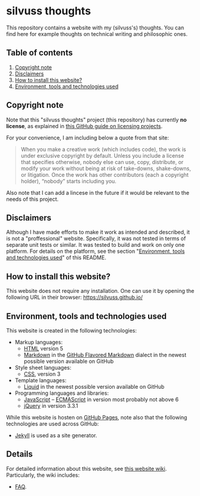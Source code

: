 # silvuss thoughts

This repository contains a website with my (silvuss's) thoughts. You can find here for example thoughts on technical writing and philosophic ones.

## Table of contents

1. [Copyright note](#copyright-note)
2. [Disclaimers](#disclaimers)
3. [How to install this website?](#how-to-install-this-website)
4. [Environment, tools and technologies used](#environment-tools-and-technologies-used)

## Copyright note

Note that this "silvuss thoughts" project (this repository) has currently **no license**, as explained in [this GitHub guide on licensing projects](https://choosealicense.com/no-permission/).

For your convenience, I am including below a quote from that site:

> When you make a creative work (which includes code), the work is under exclusive copyright by default. Unless you include a license that specifies otherwise, nobody else can use, copy, distribute, or modify your work without being at risk of take-downs, shake-downs, or litigation. Once the work has other contributors (each a copyright holder), “nobody” starts including you.

Also note that I can add a lincese in the future if it would be relevant to the needs of this project.

## Disclaimers

Although I have made efforts to make it work as intended and described, it is not a "proffessional" website. Specifically, it was not tested in terms of separate unit tests or similar. It was tested to build and work on only one platform. For details on the platform, see the section "[Environment, tools and technologies used](#environment-tools-and-technologies-used)" of this README.

## How to install this website?

This website does not require any installation. One can use it by opening the following URL in their browser: https://silvuss.github.io/

## Environment, tools and technologies used

This website is created in the following technologies:
- Markup languages:
    - [HTML](https://en.wikipedia.org/wiki/HTML) version 5
    - [Markdown](https://en.wikipedia.org/wiki/Markdown) in the [GitHub Flavored Markdown](https://github.github.com/gfm/) dialect in the newest possible version available on GitHub
- Style sheet languages:
    - [CSS](https://en.wikipedia.org/wiki/Cascading_Style_Sheets), version 3
- Template languages:
    - [Liquid](https://shopify.github.io/liquid/) in the newest possible version available on GitHub
- Programming languages and libraries:
    - [JavaScript](https://en.wikipedia.org/wiki/JavaScript) – [ECMAScript](https://en.wikipedia.org/wiki/ECMAScript) in version most probably not above 6
    - [jQuery](https://en.wikipedia.org/wiki/JQuery) in version 3.3.1

While this website is hosten on [GitHub Pages](https://pages.github.com/), note also that the following technologies are used across GitHub:
- [Jekyll](https://en.wikipedia.org/wiki/Jekyll_(software)) is used as a site generator.

## Details

For detailed information about this website, see [this website wiki](https://github.com/silvuss/silvuss.github.io/wiki). Particularly, the wiki includes:
- [FAQ](https://github.com/silvuss/silvuss.github.io/wiki/Faq).